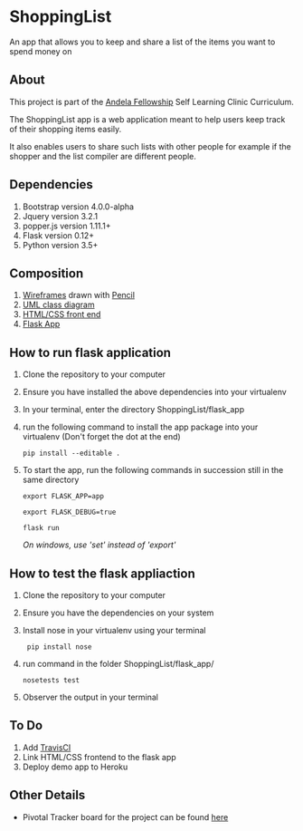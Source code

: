 # ShoppingList
An app that allows you to keep and share a list of the items you want to spend money on

## About
This project is part of the [Andela Fellowship](https://andela.com/) Self Learning Clinic Curriculum.

The ShoppingList app is a web application meant to help users keep track of their shopping items easily. 

It also enables users to share such lists with other people for example if the shopper and the list compiler are different people.

## Dependencies
1. Bootstrap version 4.0.0-alpha
2. Jquery version 3.2.1
3. popper.js version 1.11.1+
4. Flask version 0.12+
5. Python version 3.5+

## Composition
1. [Wireframes](https://github.com/Tinitto/ShoppingList/tree/master/wireframes) drawn with [Pencil](https://pencil.evolus.vn/)
2. [UML class diagram](https://github.com/Tinitto/ShoppingList/tree/master/designs)
3. [HTML/CSS front end](https://github.com/Tinitto/ShoppingList/tree/master/UI)
4. [Flask App](https://github.com/Tinitto/ShoppingList/tree/master/flask_app)

## How to run flask application
1. Clone the repository to your computer
2. Ensure you have installed the above dependencies into your virtualenv
3. In your terminal, enter the directory ShoppingList/flask_app
4. run the following command to install the app package into your virtualenv (Don't forget the dot at the end)

    ``` pip install --editable . ```

5. To start the app, run the following commands in succession still in the same directory

    ```export FLASK_APP=app```

    ```export FLASK_DEBUG=true ```

    ```flask run ```

    _On windows, use 'set' instead of 'export'_


## How to test the flask appliaction
1. Clone the repository to your computer
2. Ensure you have the dependencies on your system
3. Install nose in your virtualenv using your terminal


    ``` pip install nose```

4. run command in the folder ShoppingList/flask_app/

    ```nosetests test ```

5. Observer the output in your terminal

## To Do
1. Add [TravisCI](https://travis-ci.org/)
2. Link HTML/CSS frontend to the flask app
3. Deploy demo app to Heroku

## Other Details
- Pivotal Tracker board for the project can be found [here](https://www.pivotaltracker.com/n/projects/2092528)



